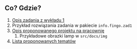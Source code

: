 
## Co? Gdzie?
1. [Opis zadania z wykładu 1](src/docs/asciidoc/zad1.adoc)
2. Przykład rozwiązania zadania w pakiecie `info.fingo.zad1`
3. [Opis proponowanego projektu na pracownię](src/docs/asciidoc/projekt-konfigurator.adoc)
   1. Przykładowe obrazki lamp w `src/docs/img`
4. [Lista proponowanych tematów](https://sztukakodu.pl/jak-najlepiej-uczyc-sie-springa-poprzez-praktyke-15-pomyslow-na-projekty-ktore-pomoga-ci-w-nauce)